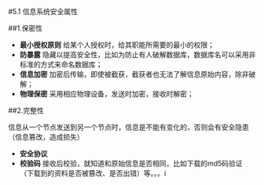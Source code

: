 #5.1 信息系统安全属性

##1.保密性

* **最小授权原则** 给某个人授权时，给其职能所需要的最小的权限；
* **防暴露** 隐藏以提高安全性，比如为防止有人破解数据库，数据库名可以采用非标准的方式来命名数据库；
* **信息加密** 加密后传输，即使被截获，截获者也无法了解信息原始内容，除非破解；
* **物理保密** 采用相应物理设备，发送时加密，接收时解密；

##2.完整性

信息从一个节点发送到另一个节点时，信息是不能有变化的，否则会有安全隐患（信息篡改，造成损失）

* **安全协议** 
* **校验码** 接收后校验，就知道和原始信息是否相同，比如下载的md5码验证（下载到的资料是否被篡改、是否出错）等。。。i